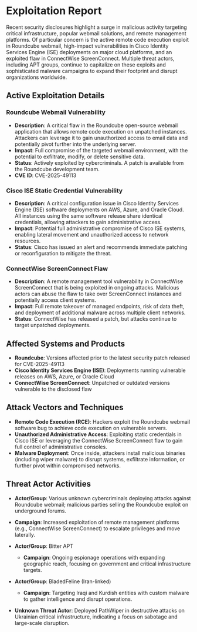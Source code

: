 # Exploitation Report

Recent security disclosures highlight a surge in malicious activity targeting critical infrastructure, popular webmail solutions, and remote management platforms. Of particular concern is the active remote code execution exploit in Roundcube webmail, high-impact vulnerabilities in Cisco Identity Services Engine (ISE) deployments on major cloud platforms, and an exploited flaw in ConnectWise ScreenConnect. Multiple threat actors, including APT groups, continue to capitalize on these exploits and sophisticated malware campaigns to expand their footprint and disrupt organizations worldwide.

## Active Exploitation Details

### Roundcube Webmail Vulnerability
- **Description**: A critical flaw in the Roundcube open-source webmail application that allows remote code execution on unpatched instances. Attackers can leverage it to gain unauthorized access to email data and potentially pivot further into the underlying server.
- **Impact**: Full compromise of the targeted webmail environment, with the potential to exfiltrate, modify, or delete sensitive data.
- **Status**: Actively exploited by cybercriminals. A patch is available from the Roundcube development team.
- **CVE ID**: CVE-2025-49113

### Cisco ISE Static Credential Vulnerability
- **Description**: A critical configuration issue in Cisco Identity Services Engine (ISE) software deployments on AWS, Azure, and Oracle Cloud. All instances using the same software release share identical credentials, allowing attackers to gain administrative access.
- **Impact**: Potential full administrative compromise of Cisco ISE systems, enabling lateral movement and unauthorized access to network resources.
- **Status**: Cisco has issued an alert and recommends immediate patching or reconfiguration to mitigate the threat.

### ConnectWise ScreenConnect Flaw
- **Description**: A remote management tool vulnerability in ConnectWise ScreenConnect that is being exploited in ongoing attacks. Malicious actors can abuse the flaw to take over ScreenConnect instances and potentially access client systems.
- **Impact**: Full remote takeover of managed endpoints, risk of data theft, and deployment of additional malware across multiple client networks.
- **Status**: ConnectWise has released a patch, but attacks continue to target unpatched deployments.

## Affected Systems and Products

- **Roundcube**: Versions affected prior to the latest security patch released for CVE-2025-49113  
- **Cisco Identity Services Engine (ISE)**: Deployments running vulnerable releases on AWS, Azure, or Oracle Cloud  
- **ConnectWise ScreenConnect**: Unpatched or outdated versions vulnerable to the disclosed flaw  

## Attack Vectors and Techniques

- **Remote Code Execution (RCE)**: Hackers exploit the Roundcube webmail software bug to achieve code execution on vulnerable servers.  
- **Unauthorized Administrative Access**: Exploiting static credentials in Cisco ISE or leveraging the ConnectWise ScreenConnect flaw to gain full control of administrative consoles.  
- **Malware Deployment**: Once inside, attackers install malicious binaries (including wiper malware) to disrupt systems, exfiltrate information, or further pivot within compromised networks.  

## Threat Actor Activities

- **Actor/Group**: Various unknown cybercriminals deploying attacks against Roundcube webmail; malicious parties selling the Roundcube exploit on underground forums.  
- **Campaign**: Increased exploitation of remote management platforms (e.g., ConnectWise ScreenConnect) to escalate privileges and move laterally.  

- **Actor/Group**: Bitter APT  
  - **Campaign**: Ongoing espionage operations with expanding geographic reach, focusing on government and critical infrastructure targets.  

- **Actor/Group**: BladedFeline (Iran-linked)  
  - **Campaign**: Targeting Iraqi and Kurdish entities with custom malware to gather intelligence and disrupt operations.  

- **Unknown Threat Actor**: Deployed PathWiper in destructive attacks on Ukrainian critical infrastructure, indicating a focus on sabotage and large-scale disruption.  